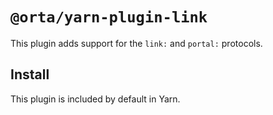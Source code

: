 # `@orta/yarn-plugin-link`

This plugin adds support for the `link:` and `portal:` protocols.

## Install

This plugin is included by default in Yarn.
